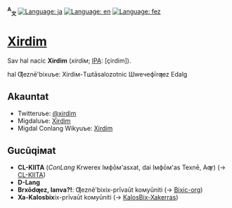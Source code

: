 <span id="readme-top"></span>
**<sup>A</sup><sub>文</sub>**
[![Language: ja](https://img.shields.io/badge/Жabān'bix%20(日本語)-gray)](README.md#readme-top)
[![Language: en](https://img.shields.io/badge/Angribix%20(English)-gray)](README_en.md#readme-top)
[![Language: fez](https://img.shields.io/badge/Ƣeznē'bix-blue)](README_fez.md#readme-top)

# [Xirdim](https://github.com/Xirdim)

Sav hal nacic **Xirdim** (*xirdiм*; [IPA](//en.wikipedia.org/wiki/International_Phonetic_Alphabet): \[çirdim\]).

hal Ƣeznē'bixuъe: Xirdiм-Tшtāsalozotnic Шweчeфīrƣez Edalg

## Akauntat
- Twitteruъe: [@xirdim](//twitter.com/xirdim)
- Migdaluъe: [Xirdim](//migdal.jp/Xirdim)
- Migdal Conlang Wikyuъe: [Xirdim](//migdal.miraheze.org/wiki/User:Xirdim)

## Gucūqiмat
- **CL-KIITA** (*ConLang* Krwerex Iмфōм'asxat, dai Iмфōм'as Texnē, Aƣr) (→ [CL-KIITA](//github.com/CL-KIITA))
- **D-Lang**
- **Brxōdƣez, lanva?!**: Ƣeznē'bixix-prīvaūt koмyūniti (→ [Bixic-org](//github.com/Bixic-org))
- **Xa-Kalosbix**ix-prīvaūt koмyūniti (→ [KalosBix-Xakerras](//github.com/KalosBix-Xakerras))
